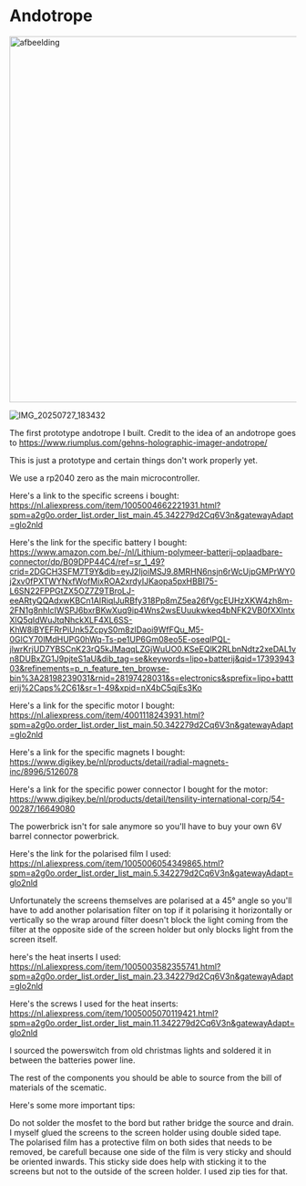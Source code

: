 # Andotrope
<img width="693" height="642" alt="afbeelding" src="https://github.com/user-attachments/assets/9265e5a2-7fa5-4903-844b-f7072b63b8f6" />

![IMG_20250727_183432](https://github.com/user-attachments/assets/d3fe4dba-8645-450b-af51-491c494197a4)

The first prototype andotrope I built. 
Credit to the idea of an andotrope goes to https://www.riumplus.com/gehns-holographic-imager-andotrope/

This is just a prototype and certain things don't work properly yet.

We use a rp2040 zero as the main microcontroller.

Here's a link to the specific screens i bought: 
https://nl.aliexpress.com/item/1005004662221931.html?spm=a2g0o.order_list.order_list_main.45.342279d2Cq6V3n&gatewayAdapt=glo2nld

Here's the link for the specific battery I bought:
https://www.amazon.com.be/-/nl/Lithium-polymeer-batterij-oplaadbare-connector/dp/B09DPP44C4/ref=sr_1_49?crid=2DGCH3SFM7T9Y&dib=eyJ2IjoiMSJ9.8MRHN6nsjn6rWcUjpGMPrWY0j2xv0fPXTWYNxfWofMixROA2xrdyIJKaopa5pxHBBI75-L6SN22FPPGtZX5OZ7Z9TBroLJ-eeARtyQQAdxwKBCn1AIRiqlJuRBfy318Pp8mZ5ea26fVgcEUHzXKW4zh8m-2FN1g8nhIcIWSPJ6bxrBKwXuq9ip4Wns2wsEUuukwkeq4bNFK2VB0fXXlntxXlQ5qIdWuJtqNhckXLF4XL6SS-KhW8iBYEFRrPiUnk5ZcpyS0m8zIDaoi9WfFQu_M5-0GlCY70lMdHUPG0hWq-Ts-pe1UP6Gm08eo5E-oseqIPQL-jlwrKrjUD7YBSCnK23rQ5kJMaqqLZGjWuUO0.KSeEQlK2RLbnNdtz2xeDAL1vn8DUBxZG1J9pjteS1aU&dib_tag=se&keywords=lipo+batterij&qid=1739394303&refinements=p_n_feature_ten_browse-bin%3A28198239031&rnid=28197428031&s=electronics&sprefix=lipo+battterij%2Caps%2C61&sr=1-49&xpid=nX4bC5qjEs3Ko

Here's a link for the specific motor I bought:
https://nl.aliexpress.com/item/4001118243931.html?spm=a2g0o.order_list.order_list_main.50.342279d2Cq6V3n&gatewayAdapt=glo2nld 

Here's a link for the specific magnets I bought:
https://www.digikey.be/nl/products/detail/radial-magnets-inc/8996/5126078

Here's a link for the specific power connector I bought for the motor:
https://www.digikey.be/nl/products/detail/tensility-international-corp/54-00287/16649080 

The powerbrick isn't for sale anymore so you'll have to buy your own 6V barrel connector powerbrick.

Here's the link for the polarised film I used: 
https://nl.aliexpress.com/item/1005006054349865.html?spm=a2g0o.order_list.order_list_main.5.342279d2Cq6V3n&gatewayAdapt=glo2nld 

Unfortunately the screens themselves are polarised at a 45° angle so you'll have to add another polarisation filter on top if it polarising it horizontally or vertically so the wrap around filter doesn't block the light coming from the filter at the opposite side of the screen holder but only blocks light from the screen itself.

here's the heat inserts I used:
https://nl.aliexpress.com/item/1005003582355741.html?spm=a2g0o.order_list.order_list_main.23.342279d2Cq6V3n&gatewayAdapt=glo2nld

Here's the screws I used for the heat inserts:
https://nl.aliexpress.com/item/1005005070119421.html?spm=a2g0o.order_list.order_list_main.11.342279d2Cq6V3n&gatewayAdapt=glo2nld 

I sourced the powerswitch from old christmas lights and soldered it in between the batteries power line. 

The rest of the components you should be able to source from the bill of materials of the scematic.

Here's some more important tips:

Do not solder the mosfet to the bord but rather bridge the source and drain.
I myself glued the screens to the screen holder using double sided tape.
The polarised film has a protective film on both sides that needs to be removed, be carefull because one side of the film is very sticky and should be oriented inwards. This sticky side does help with sticking it to the screens but not to the outside of the screen holder. I used zip ties for that.

